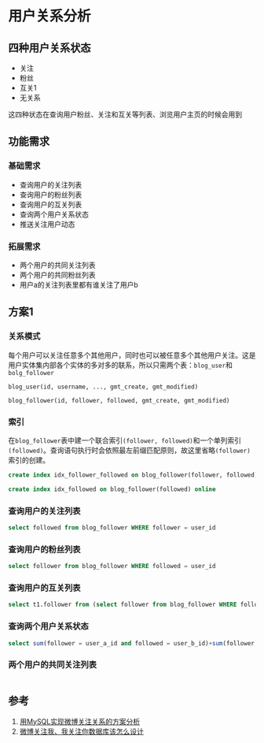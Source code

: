 # 用户关系分析
## 四种用户关系状态
- 关注
- 粉丝
- 互关1
- 无关系

这四种状态在查询用户粉丝、关注和互关等列表、浏览用户主页的时候会用到
## 功能需求
### 基础需求
- 查询用户的关注列表
- 查询用户的粉丝列表
- 查询用户的互关列表
- 查询两个用户关系状态
- 推送关注用户动态
### 拓展需求
- 两个用户的共同关注列表
- 两个用户的共同粉丝列表
- 用户a的关注列表里都有谁关注了用户b

## 方案1
### 关系模式
每个用户可以关注任意多个其他用户，同时也可以被任意多个其他用户关注。这是用户实体集内部各个实体的多对多的联系，所以只需两个表：`blog_user`和`bolg_follower`
```
blog_user(id, username, ..., gmt_create, gmt_modified)
```
```
blog_follower(id, follower, followed, gmt_create, gmt_modified)
```
### 索引
在`blog_follower`表中建一个联合索引`(follower, followed)`和一个单列索引`(followed)`。查询语句执行时会依照最左前缀匹配原则，故这里省略`(follower)`索引的创建。
```sql
create index idx_follower_followed on blog_follower(follower, followed) online
```
```sql
create index idx_followed on blog_follower(followed) online
```

### 查询用户的关注列表
```sql
select followed from blog_follower WHERE follower = user_id
```
### 查询用户的粉丝列表
```sql
select follower from blog_follower WHERE followed = user_id
```
### 查询用户的互关列表
```sql
select t1.follower from (select follower from blog_follower WHERE followed = user_id) as t1 inner join blog_follower as t2 on t1.followed = t2.follower
```
### 查询两个用户关系状态
```sql
select sum(follower = user_a_id and followed = user_b_id)+sum(follower = user_b_id and followed = user_a_id) from blog_follower 
```
### 两个用户的共同关注列表
```sql

```
## 参考
1. [用MySQL实现微博关注关系的方案分析](https://my.oschina.net/yonghan/blog/475588)
2. [微博关注我、我关注你数据库该怎么设计](https://blog.csdn.net/u010098331/article/details/51445904)
<!--stackedit_data:
eyJoaXN0b3J5IjpbLTE4NDk3NDc3MjYsMTgzMzU0NDY3MSwtMT
kxMDY4MzI1NSwyMjk1MTg1NTgsNzI5MjkyMzQwLDE4MzA3OTEz
MCwtMTM2OTQ2NjMyMiwxMjU0ODg4NDYxLDE5MTEzMDcwMjcsMj
EzMzU0NzE3Myw1MzE5MzA1MzMsMjQwNTgzODI4LDQ5NzYxNTY1
OCwtMTk4MjIxNzE2MiwtMjA4OTY4MTYzMyw3NDk1OTQ0MCwxNj
IxMDk2NjY5LC0xNzA4MTMyOTQzLDg2NDA0MTQzOSwxNzQ2NzAz
NjQwXX0=
-->